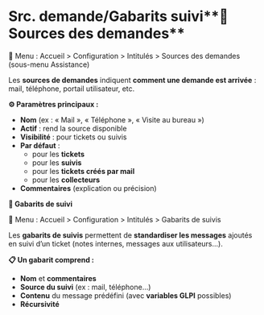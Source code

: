 # Src. demande/Gabarits suivi**🧾 Sources des demandes**

📍 Menu : Accueil > Configuration > Intitulés > Sources des demandes (sous-menu Assistance)

Les **sources de demandes** indiquent **comment une demande est arrivée** : mail, téléphone, portail utilisateur, etc.



**⚙️ Paramètres principaux :**

- **Nom** (ex : « Mail », « Téléphone », « Visite au bureau »)
- **Actif** : rend la source disponible
- **Visibilité** : pour tickets ou suivis
- **Par défaut** :
  - pour les **tickets**
  - pour les **suivis**
  - pour les **tickets créés par mail**
  - pour les **collecteurs**
- **Commentaires** (explication ou précision)



**🧶 Gabarits de suivi**

📍 Menu : Accueil > Configuration > Intitulés > Gabarits de suivis

Les **gabarits de suivis** permettent de **standardiser les messages** ajoutés en suivi d’un ticket (notes internes, messages aux utilisateurs...).



**📋 Un gabarit comprend :**

- **Nom** et **commentaires**
- **Source du suivi** (ex : mail, téléphone…)
- **Contenu** du message prédéfini (avec **variables GLPI** possibles)
- **Récursivité**
